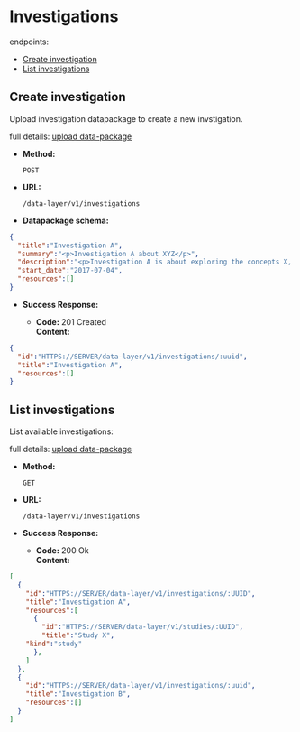 # Investigations

endpoints:

* [Create investigation](#create-investigation)
* [List investigations](#list-investigations)

## Create investigation
Upload investigation datapackage to create a new invstigation.

full details: [upload data-package](data-layer/api.md##upload-datapackage)

* **Method:**

	`POST`

* **URL:**

  `/data-layer/v1/investigations`

* **Datapackage schema:**

```json
{
  "title":"Investigation A",
  "summary":"<p>Investigation A about XYZ</p>",
  "description":"<p>Investigation A is about exploring the concepts X, Y and Z</p>",
  "start_date":"2017-07-04",
  "resources":[]
}
```

* **Success Response:**

  * **Code:** 201 Created  
    **Content:** 

```json
{
  "id":"HTTPS://SERVER/data-layer/v1/investigations/:uuid",
  "title":"Investigation A",
  "resources":[]
}
```

## List investigations
List available investigations:

full details: [upload data-package](data-layer/api.md##list-datapackages)

* **Method:**

	`GET`

* **URL:**

  `/data-layer/v1/investigations`

* **Success Response:**

  * **Code:** 200 Ok  
    **Content:** 

```json
[
  {
    "id":"HTTPS://SERVER/data-layer/v1/investigations/:UUID",
    "title":"Investigation A",
    "resources":[
      {
        "id":"HTTPS://SERVER/data-layer/v1/studies/:UUID",
        "title":"Study X",
	"kind":"study"
      },
    ]
  },
  {
    "id":"HTTPS://SERVER/data-layer/v1/investigations/:uuid",
    "title":"Investigation B",
    "resources":[]
  }
]
```
